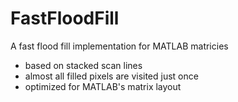 # FastFloodFill
A fast flood fill implementation for MATLAB matricies

- based on stacked scan lines
- almost all filled pixels are visited just once
- optimized for MATLAB's matrix layout
